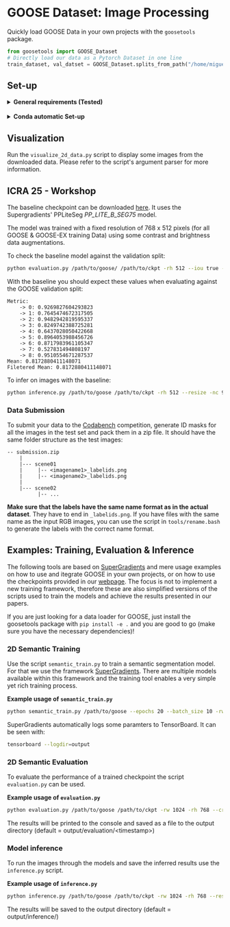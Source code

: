 # GOOSE Dataset: Image Processing

Quickly load GOOSE Data in your own projects with the `goosetools` package.

```python
from goosetools import GOOSE_Dataset
# Directly load our data as a Pytorch Dataset in one line
train_dataset, val_datset = GOOSE_Dataset.splits_from_path("/home/miguel/datasets/goose/goose2d")
```

## Set-up

<details>
  
<summary><b>General requirements (Tested)</b></summary>

- Python 3.9.
- torch = 1.13.1
  - <https://pytorch.org/get-started/locally/>
- The python packages specified in `config/requirements.txt`
- SuperGradients is only needed for the examples.

</details>

<br>

<details>
<summary><b>Conda automatic Set-up</b></summary>

We recomend using a [conda environment](https://docs.anaconda.com/miniconda/miniconda-install/):

```bash
source setup.sh
```

This will install and activate a conda environment with the necessary dependencies.

</details>

## Visualization

Run the `visualize_2d_data.py` script to display some images from the downloaded data. Please refer to the script's argument parser for more information.

## ICRA 25 - Workshop

The baseline checkpoint can be downloaded [here](https://bwsyncandshare.kit.edu/s/MNN2Y9SRtDQXAxq/download/challenge_ppliteseg.pth). It uses the Supergradients' PPLiteSeg _PP_LITE_B_SEG75_ model.


The model was trained with a fixed resolution of 768 x 512 pixels (for all GOOSE & GOOSE-EX training Data) using some contrast and brightness data augmentations.

To check the baseline model against the validation split:

```bash
python evaluation.py /path/to/goose/ /path/to/ckpt -rh 512 --iou true -nc 9 --test_split_name val
```

With the baseline you should expect these values when evaluating against the GOOSE validation split:

```
Metric:
	-> 0: 0.9269827604293823
	-> 1: 0.7645474672317505
	-> 2: 0.9482942819595337
	-> 3: 0.8249742388725281
	-> 4: 0.6437028050422668
	-> 5: 0.8964053988456726
	-> 6: 0.8717983961105347
	-> 7: 0.527831494808197
	-> 8: 0.9510554671287537
Mean: 0.8172880411148071
Filetered Mean: 0.8172880411148071
```

To infer on images with the baseline:

```bash
python inference.py /path/to/goose /path/to/ckpt -rh 512 --resize -nc 9
```


### Data Submission

To submit your data to the [Codabench]() competition, generate ID masks for all the images in the test set and pack them in a zip file. It should have the same folder structure as the test images:

```
-- submission.zip
    |
    |--- scene01
    |     |-- <imagename1>_labelids.png
    |     |-- <imagename2>_labelids.png
    |
    |--- scene02
          |-- ...
```

**Make sure that the labels have the same name format as in the actual dataset**. They have to end in `_labelids.png`. If you have files with the same name as the input RGB images, you can use the script in `tools/rename.bash` to generate the labels with the correct name format.

## Examples: Training, Evaluation & Inference

The following tools are based on [SuperGradients](https://github.com/Deci-AI/super-gradients) and mere usage examples on how to use and itegrate GOOSE in your own projects, or on how to use the checkpoints provided in our [webpage](https://goose-dataset.de/docs/setup/#2d-image-segmentation).
The focus is not to implement a new training framework, therefore these are also simplified versions of the scripts used to train the models and achieve the results presented in our papers.

If you are just looking for a data loader for GOOSE, just install the goosetools package with `pip install -e .` and you are good to go (make sure you have the necessary dependencies)!

### 2D Semantic Training

Use the script `semantic_train.py` to train a semantic segmentation model.
For that we use the framework [SuperGradients](https://github.com/Deci-AI/super-gradients).
There are multiple models available within this framework and the training tool enables a very simple
yet rich training process.

**Example usage of `semantic_train.py`**
```bash
python semantic_train.py /path/to/goose --epochs 20 --batch_size 10 -rw 1024 -rh 768 -lr 0.005 --crop
```

SuperGradients automatically logs some paramters to TensorBoard. It can be seen with:

```bash
tensorboard --logdir=output
```

### 2D Semantic Evaluation

To evaluate the performance of a trained checkpoint the script `evaluation.py` can be used.

**Example usage of `evaluation.py`**
```bash
python evaluation.py /path/to/goose /path/to/ckpt -rw 1024 -rh 768 --crop --iou true --vis_res false
```

The results will be printed to the console and saved as a file to the output directory (default = output/evaluation/\<timestamp>)

### Model inference

To run the images through the models and save the inferred results use the `inference.py` script.

**Example usage of `inference.py`**
```bash
python inference.py /path/to/goose /path/to/ckpt -rw 1024 -rh 768 --resize --overlay true
```

The results will be saved to the output directory (default = output/inference/)
